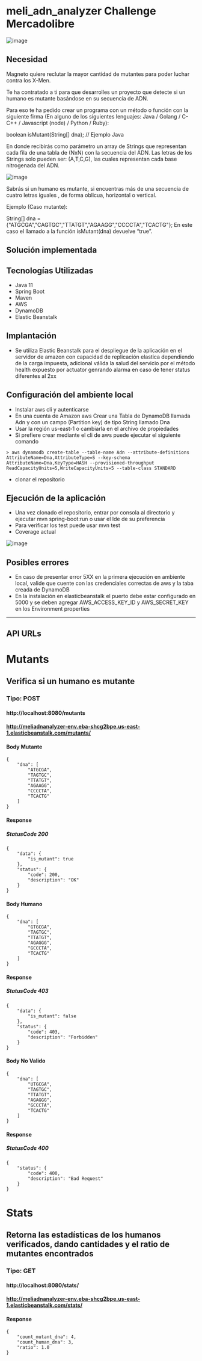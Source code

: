 # meli_adn_analyzer Challenge Mercadolibre

![image](https://user-images.githubusercontent.com/1218391/165114364-daa70bac-0588-4dfe-a30a-5d6aa2df4ab9.png)

## __Necesidad__
Magneto quiere reclutar la mayor cantidad de mutantes para poder luchar contra los X-Men.

Te ha contratado a ti para que desarrolles un proyecto que detecte si un humano es mutante basándose en su secuencia de ADN.

Para eso te ha pedido crear un programa con un método o función con la siguiente firma (En alguno de los siguientes lenguajes: Java / Golang / C-C++ / Javascript (node) / Python / Ruby):

boolean isMutant(String[] dna); // Ejemplo Java

En donde recibirás como parámetro un array de Strings que representan cada fila de una tabla de (NxN) con la secuencia del ADN. Las letras de los Strings solo pueden ser: (A,T,C,G), las cuales representan cada base nitrogenada del ADN.

![image](https://user-images.githubusercontent.com/1218391/165114043-2ad06caf-6a6a-4703-9e8a-00e746acfa5d.png)

Sabrás si un humano es mutante, si encuentras más de una secuencia de cuatro letras iguales , de forma oblicua, horizontal o vertical.

Ejemplo (Caso mutante):

String[] dna = {"ATGCGA","CAGTGC","TTATGT","AGAAGG","CCCCTA","TCACTG"}; En este caso el llamado a la función isMutant(dna) devuelve “true”.


## __Solución implementada__

## __Tecnologías Utilizadas__
- Java 11
- Spring Boot
- Maven
- AWS
- DynamoDB
- Elastic Beanstalk

## __Implantación__

- Se utiliza Elastic Beanstalk para el despliegue de la aplicación en el servidor de amazon con capacidad de replicación elastica dependiendo de la carga impuesta, adicional válida la salud del servicio por el método health expuesto por actuator genrando alarma en caso de tener status diferentes al 2xx

## __Configuración del ambiente local__
- Instalar aws cli y autenticarse
- En una cuenta de Amazon aws Crear una Tabla de DynamoDB llamada Adn y con un campo (Partition key) de tipo String llamado Dna
- Usar la región us-east-1 o cambiarla en el archivo de propiedades
- Si prefiere crear mediante el cli de aws puede ejecutar el siguiente comando
```
> aws dynamodb create-table --table-name Adn --attribute-definitions AttributeName=Dna,AttributeType=S --key-schema AttributeName=Dna,KeyType=HASH --provisioned-throughput ReadCapacityUnits=5,WriteCapacityUnits=5 --table-class STANDARD
```
- clonar el repositorio 

## __Ejecución de la aplicación__
- Una vez clonado el repositorio, entrar por consola al directorio y ejecutar mvn spring-boot:run o usar el Ide de su preferencia
- Para verificar los test puede usar mvn test
- Coverage actual

![image](https://user-images.githubusercontent.com/1218391/165122867-54191728-340c-43d2-8f0e-7fe85ada16f5.png)

## __Posibles errores__

- En caso de presentar error 5XX en la primera ejecución en ambiente local, valide que cuente con las credenciales correctas de aws y la taba creada de DynamoDB
- En la instalación en elasticbeanstalk el puerto debe estar configurado en 5000 y se deben agregar AWS_ACCESS_KEY_ID y AWS_SECRET_KEY en los Environment properties
---

## __API URLs__
# Mutants 
## Verifica si un humano es mutante
### Tipo: POST
#### http://localhost:8080/mutants
#### http://meliadnanalyzer-env.eba-shcg2bpe.us-east-1.elasticbeanstalk.com/mutants/

#### Body Mutante
```
{
    "dna": [
        "ATGCGA",
        "TAGTGC",
        "TTATGT",
        "AGAAGG",
        "CCCCTA",
        "TCACTG"
    ]
}
```
#### Response
##### StatusCode 200
``` 
{
    "data": {
        "is_mutant": true
    },
    "status": {
        "code": 200,
        "description": "OK"
    }
} 
```

#### Body Humano
```
{
    "dna": [
        "GTGCGA",
        "TAGTGC",
        "TTATGT",
        "AGAGGG",
        "GCCCTA",
        "TCACTG"
    ]
}
```
#### Response
##### StatusCode 403
``` 
{
    "data": {
        "is_mutant": false
    },
    "status": {
        "code": 403,
        "description": "Forbidden"
    }
}
```

#### Body No Valido
```
{
    "dna": [
        "UTGCGA",
        "TAGTGC",
        "TTATGT",
        "AGAGGG",
        "GCCCTA",
        "TCACTG"
    ]
}
```
#### Response
##### StatusCode 400
``` 
{
    "status": {
        "code": 400,
        "description": "Bad Request"
    }
}
```

# Stats
## Retorna las estadísticas de los humanos verificados, dando cantidades y el ratio de mutantes encontrados
### Tipo: GET
#### http://localhost:8080/stats/
#### http://meliadnanalyzer-env.eba-shcg2bpe.us-east-1.elasticbeanstalk.com/stats/

#### Response
``` 
{
    "count_mutant_dna": 4,
    "count_human_dna": 3,
    "ratio": 1.0
}

